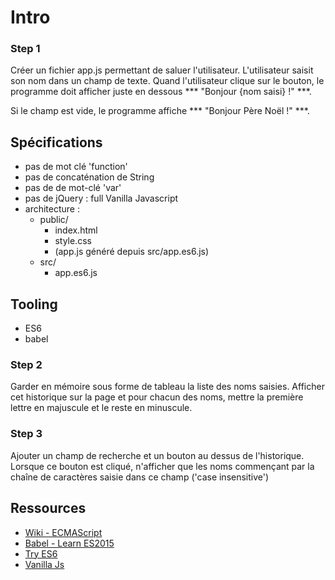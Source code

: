 # Intro

### Step 1
Créer un fichier app.js permettant de saluer l'utilisateur. L'utilisateur saisit son nom dans un champ de texte.
Quand l'utilisateur clique sur le bouton, le programme doit afficher juste en dessous *** "Bonjour {nom saisi} !" ***.

Si le champ est vide, le programme affiche *** "Bonjour Père Noël !" ***.


## Spécifications
* pas de mot clé 'function'
* pas de concaténation de String
* pas de de mot-clé 'var'
* pas de jQuery : full Vanilla Javascript
* architecture :
  * public/
    * index.html
    * style.css
    * (app.js généré depuis src/app.es6.js)
  * src/
    * app.es6.js

## Tooling
* ES6
* babel


### Step 2
Garder en mémoire sous forme de tableau la liste des noms saisies. Afficher cet historique sur la page et pour chacun des noms, mettre la première lettre en majuscule et le reste en minuscule.

### Step 3
Ajouter un champ de recherche et un bouton au dessus de l'historique. Lorsque ce bouton est cliqué, n'afficher que les noms commençant par la chaîne de caractères saisie dans ce champ ('case insensitive')

## Ressources
* [Wiki - ECMAScript](https://en.wikipedia.org/wiki/ECMAScript)
* [Babel - Learn ES2015](http://babeljs.io/learn-es2015/)
* [Try ES6](http://babeljs.io/repl/#?babili=false&evaluate=true&lineWrap=false&presets=latest%2Creact%2Cstage-2&experimental=false&loose=false&spec=false&code=%5B1%2C2%2C3%5D.map(n%20%3D%3E%20n%20%2B%201)%3B&playground=true)
* [Vanilla Js](http://vanilla-js.com/)